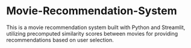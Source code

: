 # Movie-Recommendation-System
This is a movie recommendation system built with Python and Streamlit, utilizing precomputed similarity scores between movies for providing recommendations based on user selection.
